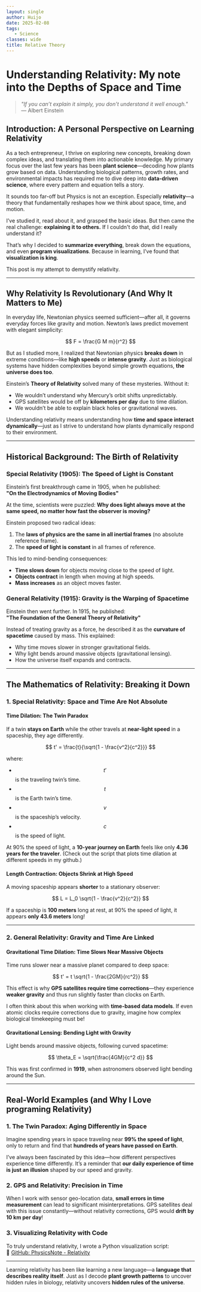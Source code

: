 ```yaml
---
layout: single
author: Huijo
date: 2025-02-08
tags:
   - Science
classes: wide
title: Relative Theory
---
```


# Understanding Relativity: My note into the Depths of Space and Time  

> *"If you can’t explain it simply, you don’t understand it well enough."*  
> — Albert Einstein  

## **Introduction: A Personal Perspective on Learning Relativity**  

As a tech entrepreneur, I thrive on exploring new concepts, breaking down complex ideas, and translating them into actionable knowledge. My primary focus over the last few years has been **plant science**—decoding how plants grow based on data. Understanding biological patterns, growth rates, and environmental impacts has required me to dive deep into **data-driven science**, where every pattern and equation tells a story.  

It sounds too far-off but Physics is not an exception. Especially **relativity**—a theory that fundamentally reshapes how we think about space, time, and motion.  

I’ve studied it, read about it, and grasped the basic ideas. But then came the real challenge: **explaining it to others.** If I couldn't do that, did I really understand it?  

That’s why I decided to **summarize everything**, break down the equations, and even **program visualizations**. Because in learning, I’ve found that **visualization is king**.  

This post is my attempt to demystify relativity.  

---

## **Why Relativity Is Revolutionary (And Why It Matters to Me)**  

In everyday life, Newtonian physics seemed sufficient—after all, it governs everyday forces like gravity and motion. Newton’s laws predict movement with elegant simplicity:  

$$ F = \frac{G M m}{r^2} $$  

But as I studied more, I realized that Newtonian physics **breaks down** in extreme conditions—like **high speeds** or **intense gravity**. Just as biological systems have hidden complexities beyond simple growth equations, **the universe does too**.  

Einstein’s **Theory of Relativity** solved many of these mysteries. Without it:  
- We wouldn’t understand why Mercury’s orbit shifts unpredictably.  
- GPS satellites would be off by **kilometers per day** due to time dilation.  
- We wouldn’t be able to explain black holes or gravitational waves.  

Understanding relativity means understanding how **time and space interact dynamically**—just as I strive to understand how plants dynamically respond to their environment.  

---

## **Historical Background: The Birth of Relativity**  

### **Special Relativity (1905): The Speed of Light is Constant**  

Einstein’s first breakthrough came in 1905, when he published:  
**"On the Electrodynamics of Moving Bodies"**  

At the time, scientists were puzzled: **Why does light always move at the same speed, no matter how fast the observer is moving?**  

Einstein proposed two radical ideas:  
1. The **laws of physics are the same in all inertial frames** (no absolute reference frame).  
2. The **speed of light is constant** in all frames of reference.  

This led to mind-bending consequences:  
- **Time slows down** for objects moving close to the speed of light.  
- **Objects contract** in length when moving at high speeds.  
- **Mass increases** as an object moves faster.  

### **General Relativity (1915): Gravity is the Warping of Spacetime**  

Einstein then went further. In 1915, he published:  
**"The Foundation of the General Theory of Relativity"**  

Instead of treating gravity as a force, he described it as the **curvature of spacetime** caused by mass. This explained:  
- Why time moves slower in stronger gravitational fields.  
- Why light bends around massive objects (gravitational lensing).  
- How the universe itself expands and contracts.  

---

## **The Mathematics of Relativity: Breaking it Down**  

### **1. Special Relativity: Space and Time Are Not Absolute**  

#### **Time Dilation: The Twin Paradox**  

If a twin **stays on Earth** while the other travels at **near-light speed** in a spaceship, they age differently.  

$$ t' = \frac{t}{\sqrt{1 - \frac{v^2}{c^2}}} $$  

where:  
- $$ t' $$ is the traveling twin’s time.  
- $$ t $$ is the Earth twin’s time.  
- $$ v $$ is the spaceship’s velocity.  
- $$ c $$ is the speed of light.  

At 90% the speed of light, a **10-year journey on Earth** feels like only **4.36 years for the traveler**. 
(Check out the script that plots time dilation at different speeds in my github.)

#### **Length Contraction: Objects Shrink at High Speed**  

A moving spaceship appears **shorter** to a stationary observer:  

$$ L = L_0 \sqrt{1 - \frac{v^2}{c^2}} $$  

If a spaceship is **100 meters** long at rest, at 90% the speed of light, it appears **only 43.6 meters** long!  

---

### **2. General Relativity: Gravity and Time Are Linked**  

#### **Gravitational Time Dilation: Time Slows Near Massive Objects**  

Time runs slower near a massive planet compared to deep space:  

$$ t' = t \sqrt{1 - \frac{2GM}{rc^2}} $$  

This effect is why **GPS satellites require time corrections**—they experience **weaker gravity** and thus run slightly faster than clocks on Earth.  

I often think about this when working with **time-based data models**. If even atomic clocks require corrections due to gravity, imagine how complex biological timekeeping must be!  

#### **Gravitational Lensing: Bending Light with Gravity**  

Light bends around massive objects, following curved spacetime:  

$$ \theta_E = \sqrt{\frac{4GM}{c^2 d}} $$  

This was first confirmed in **1919**, when astronomers observed light bending around the Sun.  

---

## **Real-World Examples (and Why I Love programing Relativity)**  

### **1. The Twin Paradox: Aging Differently in Space**  

Imagine spending years in space traveling near **99% the speed of light**, only to return and find that **hundreds of years have passed on Earth**.  

I’ve always been fascinated by this idea—how different perspectives experience time differently. It’s a reminder that **our daily experience of time is just an illusion** shaped by our speed and gravity.  

### **2. GPS and Relativity: Precision in Time**  

When I work with sensor geo-location data, **small errors in time measurement** can lead to significant misinterpretations. GPS satellites deal with this issue constantly—without relativity corrections, GPS would **drift by 10 km per day**!  

### **3. Visualizing Relativity with Code**  

To truly understand relativity, I wrote a Python visualization script:  
🔗 [GitHub: PhysicsNote - Relativity](https://github.com/ccomkhj/ScienceNote/blob/main/physics_relative_theory.ipynb)  

---

Learning relativity has been like learning a new language—a **language that describes reality itself**. Just as I decode **plant growth patterns** to uncover hidden rules in biology, relativity uncovers **hidden rules of the universe**.  